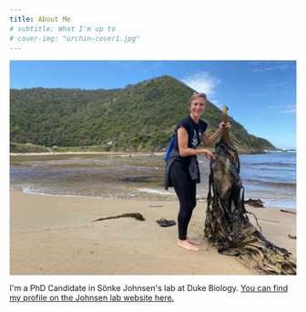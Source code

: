 ```yaml
---
title: About Me
# subtitle: What I'm up to
# cover-img: "urchin-cover1.jpg"
---
```


<img align="center" width="550" src="/australia_kelp.JPG">

I'm a PhD Candidate in Sönke Johnsen's lab at Duke Biology. [You can find my profile on the Johnsen lab website here.](https://opticsoflife.org/people/julia.html)
